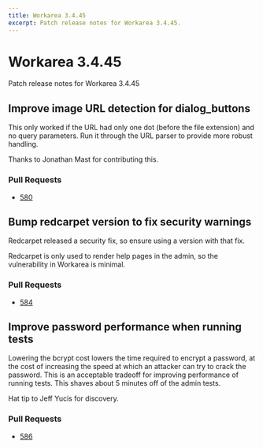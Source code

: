 ```yaml
---
title: Workarea 3.4.45
excerpt: Patch release notes for Workarea 3.4.45.
---
```


# Workarea 3.4.45

Patch release notes for Workarea 3.4.45

## Improve image URL detection for dialog_buttons

This only worked if the URL had only one dot (before the file extension)
and no query parameters. Run it through the URL parser to provide more
robust handling.

Thanks to Jonathan Mast for contributing this.

### Pull Requests

- [580](https://github.com/workarea-commerce/workarea/pull/580)

## Bump redcarpet version to fix security warnings

Redcarpet released a security fix, so ensure using a version with that fix.

Redcarpet is only used to render help pages in the admin, so the vulnerability
in Workarea is minimal.

### Pull Requests

- [584](https://github.com/workarea-commerce/workarea/pull/584)

## Improve password performance when running tests

Lowering the bcrypt cost lowers the time required to encrypt a password, at the
cost of increasing the speed at which an attacker can try to crack the password.
This is an acceptable tradeoff for improving performance of running tests. This
shaves about 5 minutes off of the admin tests.

Hat tip to Jeff Yucis for discovery.

### Pull Requests

- [586](https://github.com/workarea-commerce/workarea/pull/586)
